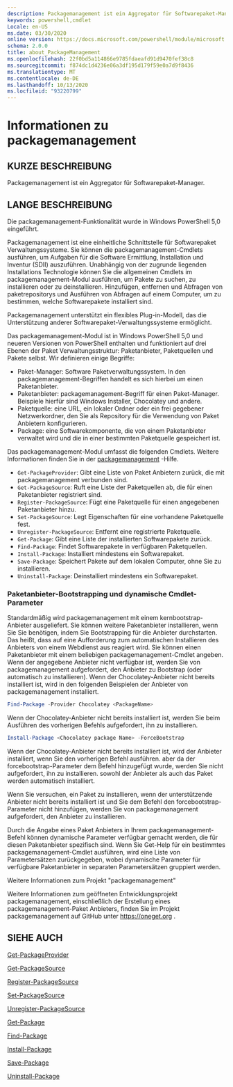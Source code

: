 ```yaml
---
description: Packagemanagement ist ein Aggregator für Softwarepaket-Manager.
keywords: powershell,cmdlet
Locale: en-US
ms.date: 03/30/2020
online version: https://docs.microsoft.com/powershell/module/microsoft.powershell.core/about/about_packagemanagement?view=powershell-5.1&WT.mc_id=ps-gethelp
schema: 2.0.0
title: about_PackageManagement
ms.openlocfilehash: 22f0bd5a114866e9785fdaeafd91d9470fef38c8
ms.sourcegitcommit: f874dc1d4236e06a3df195d179f59e0a7d9f8436
ms.translationtype: MT
ms.contentlocale: de-DE
ms.lasthandoff: 10/13/2020
ms.locfileid: "93220799"
---
```

# <a name="about-packagemanagement"></a>Informationen zu packagemanagement

## <a name="short-description"></a>KURZE BESCHREIBUNG
Packagemanagement ist ein Aggregator für Softwarepaket-Manager.

## <a name="long-description"></a>LANGE BESCHREIBUNG

Die packagemanagement-Funktionalität wurde in Windows PowerShell 5,0 eingeführt.

Packagemanagement ist eine einheitliche Schnittstelle für Softwarepaket Verwaltungssysteme. Sie können die packagemanagement-Cmdlets ausführen, um Aufgaben für die Software Ermittlung, Installation und Inventur (SDII) auszuführen. Unabhängig von der zugrunde liegenden Installations Technologie können Sie die allgemeinen Cmdlets im packagemanagement-Modul ausführen, um Pakete zu suchen, zu installieren oder zu deinstallieren. Hinzufügen, entfernen und Abfragen von paketrepositorys und Ausführen von Abfragen auf einem Computer, um zu bestimmen, welche Softwarepakete installiert sind.

Packagemanagement unterstützt ein flexibles Plug-in-Modell, das die Unterstützung anderer Softwarepaket-Verwaltungssysteme ermöglicht.

Das packagemanagement-Modul ist in Windows PowerShell 5,0 und neueren Versionen von PowerShell enthalten und funktioniert auf drei Ebenen der Paket Verwaltungsstruktur: Paketanbieter, Paketquellen und Pakete selbst. Wir definieren einige Begriffe:

- Paket-Manager: Software Paketverwaltungssystem. In den packagemanagement-Begriffen handelt es sich hierbei um einen Paketanbieter.
- Paketanbieter: packagemanagement-Begriff für einen Paket-Manager. Beispiele hierfür sind Windows Installer, Chocolatey und andere.
- Paketquelle: eine URL, ein lokaler Ordner oder ein frei gegebener Netzwerkordner, den Sie als Repository für die Verwendung von Paket Anbietern konfigurieren.
- Package: eine Softwarekomponente, die von einem Paketanbieter verwaltet wird und die in einer bestimmten Paketquelle gespeichert ist.

Das packagemanagement-Modul umfasst die folgenden Cmdlets. Weitere Informationen finden Sie in der [packagemanagement](/powershell/module/packagemanagement) -Hilfe.

- `Get-PackageProvider`: Gibt eine Liste von Paket Anbietern zurück, die mit packagemanagement verbunden sind.
- `Get-PackageSource`: Ruft eine Liste der Paketquellen ab, die für einen Paketanbieter registriert sind.
- `Register-PackageSource`: Fügt eine Paketquelle für einen angegebenen Paketanbieter hinzu.
- `Set-PackageSource`: Legt Eigenschaften für eine vorhandene Paketquelle fest.
- `Unregister-PackageSource`: Entfernt eine registrierte Paketquelle.
- `Get-Package`: Gibt eine Liste der installierten Softwarepakete zurück.
- `Find-Package`: Findet Softwarepakete in verfügbaren Paketquellen.
- `Install-Package`: Installiert mindestens ein Softwarepaket.
- `Save-Package`: Speichert Pakete auf dem lokalen Computer, ohne Sie zu installieren.
- `Uninstall-Package`: Deinstalliert mindestens ein Softwarepaket.

### <a name="package-provider-bootstrapping-and-dynamic-cmdlet-parameters"></a>Paketanbieter-Bootstrapping und dynamische Cmdlet-Parameter

Standardmäßig wird packagemanagement mit einem kernbootstrap-Anbieter ausgeliefert. Sie können weitere Paketanbieter installieren, wenn Sie Sie benötigen, indem Sie Bootstrapping für die Anbieter durchstarten. Das heißt, dass auf eine Aufforderung zum automatischen Installieren des Anbieters von einem Webdienst aus reagiert wird. Sie können einen Paketanbieter mit einem beliebigen packagemanagement-Cmdlet angeben. Wenn der angegebene Anbieter nicht verfügbar ist, werden Sie von packagemanagement aufgefordert, den Anbieter zu Bootstrap (oder automatisch zu installieren). Wenn der Chocolatey-Anbieter nicht bereits installiert ist, wird in den folgenden Beispielen der Anbieter von packagemanagement installiert.

```powershell
Find-Package -Provider Chocolatey <PackageName>
```

Wenn der Chocolatey-Anbieter nicht bereits installiert ist, werden Sie beim Ausführen des vorherigen Befehls aufgefordert, ihn zu installieren.

```powershell
Install-Package <Chocolatey package Name> -ForceBootstrap
```

Wenn der Chocolatey-Anbieter nicht bereits installiert ist, wird der Anbieter installiert, wenn Sie den vorherigen Befehl ausführen. aber da der forcebootstrap-Parameter dem Befehl hinzugefügt wurde, werden Sie nicht aufgefordert, ihn zu installieren. sowohl der Anbieter als auch das Paket werden automatisch installiert.

Wenn Sie versuchen, ein Paket zu installieren, wenn der unterstützende Anbieter nicht bereits installiert ist und Sie dem Befehl den forcebootstrap-Parameter nicht hinzufügen, werden Sie von packagemanagement aufgefordert, den Anbieter zu installieren.

Durch die Angabe eines Paket Anbieters in Ihrem packagemanagement-Befehl können dynamische Parameter verfügbar gemacht werden, die für diesen Paketanbieter spezifisch sind. Wenn Sie Get-Help für ein bestimmtes packagemanagement-Cmdlet ausführen, wird eine Liste von Parametersätzen zurückgegeben, wobei dynamische Parameter für verfügbare Paketanbieter in separaten Parametersätzen gruppiert werden.

Weitere Informationen zum Projekt "packagemanagement"

Weitere Informationen zum geöffneten Entwicklungsprojekt packagemanagement, einschließlich der Erstellung eines packagemanagement-Paket Anbieters, finden Sie im Projekt packagemanagement auf GitHub unter https://oneget.org .

## <a name="see-also"></a>SIEHE AUCH

[Get-PackageProvider](xref:PackageManagement.Get-PackageProvider)

[Get-PackageSource](xref:PackageManagement.Get-PackageSource)

[Register-PackageSource](xref:PackageManagement.Register-PackageSource)

[Set-PackageSource](xref:PackageManagement.Set-PackageSource)

[Unregister-PackageSource](xref:PackageManagement.Unregister-PackageSource)

[Get-Package](xref:PackageManagement.Get-Package)

[Find-Package](xref:PackageManagement.Find-Package)

[Install-Package](xref:PackageManagement.Install-Package)

[Save-Package](xref:PackageManagement.Save-Package)

[Uninstall-Package](xref:PackageManagement.Uninstall-Package)
